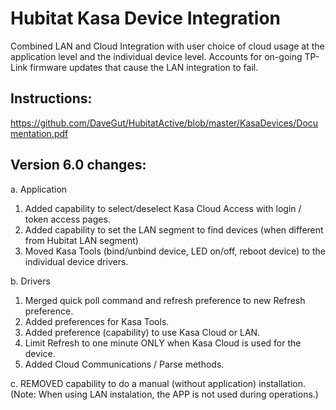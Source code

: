 # Hubitat Kasa Device Integration
Combined LAN and Cloud Integration with user choice of cloud usage at the application level and the individual device level.  Accounts for on-going TP-Link firmware updates that cause the LAN integration to fail.

## Instructions:  
https://github.com/DaveGut/HubitatActive/blob/master/KasaDevices/Documentation.pdf

## Version 6.0 changes:
a. Application
   1. Added capability to select/deselect Kasa Cloud Access with login / token access pages.
   2. Added capability to set the LAN segment to find devices (when different from Hubitat LAN segment)
   3. Moved Kasa Tools (bind/unbind device, LED on/off, reboot device) to the individual device drivers.
   
b. Drivers
   1. Merged quick poll command and refresh preference to new Refresh preference.
   2. Added preferences for Kasa Tools.
   3. Added preference (capability) to use Kasa Cloud or LAN.
   4. Limit Refresh to one minute ONLY when Kasa Cloud is used for the device.
   5. Added Cloud Communications / Parse methods.
   
c. REMOVED capability to do a manual (without application) installation. (Note: When using LAN instalation, the APP is not used during operations.)
